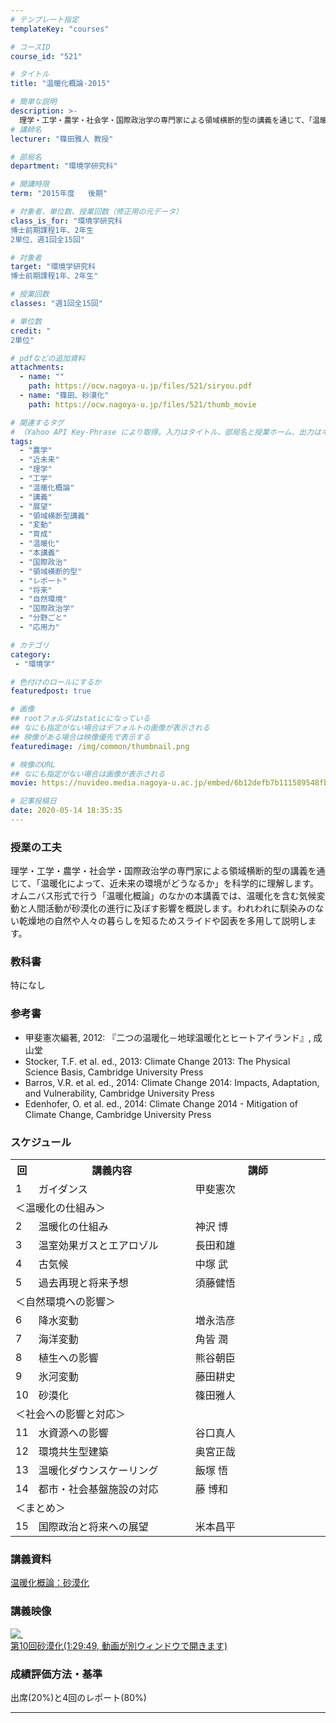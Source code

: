 ```yaml
---
# テンプレート指定
templateKey: "courses"

# コースID
course_id: "521"

# タイトル
title: "温暖化概論-2015"

# 簡単な説明
description: >-
  理学・工学・農学・社会学・国際政治学の専門家による領域横断的型の講義を通じて、「温暖化によって、近未来の環境がどうなるか」を科学的に理解します。具体的には   1. 温暖化の仕組み  2. 温暖化による自然環境の変動  3. 社会への影響と対応  4. 国際政治と将来への展望を学びます時間外学習としては、4つの分野ごとに環境問題を考察し、レポートを作成します。本講義は領域横断型講義と ....
# 講師名
lecturer: "篠田雅人 教授"

# 部局名
department: "環境学研究科"

# 開講時限
term: "2015年度	後期"

# 対象者、単位数、授業回数（修正用の元データ）
class_is_for: "環境学研究科
博士前期課程1年、2年生
2単位、週1回全15回"

# 対象者
target: "環境学研究科
博士前期課程1年、2年生"

# 授業回数
classes: "週1回全15回"

# 単位数
credit: "
2単位"

# pdfなどの追加資料
attachments:
  - name: "" 
    path: https://ocw.nagoya-u.jp/files/521/siryou.pdf
  - name: "篠田、砂漠化" 
    path: https://ocw.nagoya-u.jp/files/521/thumb_movie

# 関連するタグ
# （Yahoo API Key-Phrase により取得。入力はタイトル、部局名と授業ホーム、出力はキーフレーズ（tags））
tags:
  - "農学"
  - "近未来"
  - "理学"
  - "工学"
  - "温暖化概論"
  - "講義"
  - "展望"
  - "領域横断型講義"
  - "変動"
  - "育成"
  - "温暖化"
  - "本講義"
  - "国際政治"
  - "領域横断的型"
  - "レポート"
  - "将来"
  - "自然環境"
  - "国際政治学"
  - "分野ごと"
  - "応用力"

# カテゴリ
category:
 - "環境学"

# 色付けのロールにするか
featuredpost: true

# 画像
## rootフォルダはstaticになっている
## なにも指定がない場合はデフォルトの画像が表示される
## 映像がある場合は映像優先で表示する
featuredimage: /img/common/thumbnail.png

# 映像のURL
## なにも指定がない場合は画像が表示される
movie: https://nuvideo.media.nagoya-u.ac.jp/embed/6b12defb7b111589548fb3418f1e6a7f1ae43d46

# 記事投稿日
date: 2020-05-14 18:35:35
---
```


### 授業の工夫

理学・工学・農学・社会学・国際政治学の専門家による領域横断的型の講義を通じて、「温暖化によって、近未来の環境がどうなるか」を科学的に理解します。
オムニバス形式で行う「温暖化概論」のなかの本講義では、温暖化を含む気候変動と人間活動が砂漠化の進行に及ぼす影響を概説します。われわれに馴染みのない乾燥地の自然や人々の暮らしを知るためスライドや図表を多用して説明します。








### 教科書

特になし

### 参考書

* 甲斐憲次編著, 2012: 『二つの温暖化－地球温暖化とヒートアイランド』, 成山堂
* Stocker, T.F. et al. ed., 2013: Climate Change 2013: The Physical Science Basis, Cambridge University Press
* Barros, V.R. et al. ed., 2014: Climate Change 2014: Impacts, Adaptation, and Vulnerability, Cambridge University Press
* Edenhofer, O. et al. ed., 2014: Climate Change 2014 - Mitigation of Climate Change, Cambridge University Press


<h3>スケジュール</h3>

<table class="basic" width="455">

<tr>
<th width="20" class="center">回</th>
<th width="235" class="center">講義内容</th>
<th width="200" class="center">講師</th>
</tr>

<tr>
<td width="20" class="center">1</td>
<td width="235">ガイダンス</td>
<td width="200">甲斐憲次</td>
</tr>

<tr>
<td colspan=3>＜温暖化の仕組み＞</td>
</tr>

<tr>
<td width="20" class="center">2</td>
<td width="235">温暖化の仕組み</td>
<td width="200">神沢 博</td>
</tr>

<tr>
<td width="20" class="center">3</td>
<td width="235">温室効果ガスとエアロゾル</td>
<td width="200">長田和雄</td>
</tr>

<tr>
<td width="20" class="center">4</td>
<td width="235">古気候</td>
<td width="200">中塚 武</td>
</tr>

<tr>
<td width="20" class="center">5</td>
<td width="235">過去再現と将来予想</td>
<td width="200">須藤健悟</td>
</tr>

<tr>
<td colspan=3>＜自然環境への影響＞</td>
</tr>

<tr>
<td width="20" class="center">6</td>
<td width="235">降水変動</td>
<td width="200">増永浩彦</td>
</tr>

<tr>
<td width="20" class="center">7</td>
<td width="235">海洋変動</td>
<td width="200">角皆 潤</td>
</tr>

<tr>
<td width="20" class="center">8</td>
<td width="235">植生への影響</td>
<td width="200">熊谷朝臣</td>
</tr>

<tr>
<td width="20" class="center">9</td>
<td width="235">氷河変動</td>
<td width="200">藤田耕史 </td>
</tr>

<tr>
<td width="20" class="center">10</td>
<td width="235">砂漠化</td>
<td width="200">篠田雅人</td>
</tr>

<tr>
<td colspan=3>＜社会への影響と対応＞</td>
</tr>

<tr>
<td width="20" class="center">11</td>
<td width="235">水資源への影響</td>
<td width="200">谷口真人</td>
</tr>

<tr>
<td width="20" class="center">12</td>
<td width="235">環境共生型建築</td>
<td width="200">奥宮正哉</td>
</tr>

<tr>
<td width="20" class="center">13</td>
<td width="235">温暖化ダウンスケーリング</td>
<td width="200">飯塚 悟</td>
</tr>

<tr>
<td width="20" class="center">14</td>
<td width="235">都市・社会基盤施設の対応</td>
<td width="200">藤 博和</td>
</tr>


<tr>
<td colspan=3>＜まとめ＞</td>
</tr>

<tr>
<td width="20" class="center">15</td>
<td width="235">国際政治と将来への展望</td>
<td width="200">米本昌平</td>
</tr>

</table>


### 講義資料

[温暖化概論：砂漠化](https://ocw.nagoya-u.jp/files/521/siryou.pdf) 

### 講義映像

<a target="blank" href="https://nuvideo.media.nagoya-u.ac.jp/embed/f49e57df67d3e16454e8da93985d88b58507ad12">![&nbsp;](https://ocw.nagoya-u.jp/files/521/thumb_movie) <br>第10回砂漠化(1:29:49, 動画が別ウィンドウで開きます)</a>






### 成績評価方法・基準

出席(20%)と4回のレポート(80%)



-----